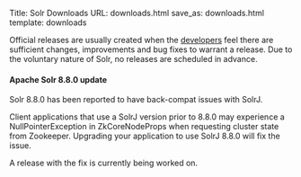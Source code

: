 Title: Solr Downloads
URL: downloads.html
save_as: downloads.html
template: downloads

Official releases are usually created when the [developers]({filename}/pages/whoweare.md)
feel there are sufficient changes, improvements and bug fixes to warrant a release.
Due to the voluntary nature of Solr, no releases are scheduled in advance.

#### Apache Solr 8.8.0 update
Solr 8.8.0 has been reported to have back-compat issues with SolrJ. 

Client applications that use a SolrJ version prior to 8.8.0 may experience a NullPointerException in ZkCoreNodeProps when requesting cluster state from Zookeeper. Upgrading your application to use SolrJ 8.8.0 will fix the issue.

A release with the fix is currently being worked on.
